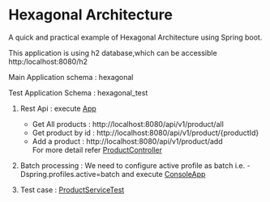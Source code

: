 # Hexagonal Architecture
A quick and practical example of Hexagonal Architecture using Spring boot.

This application is using h2 database,which can be accessible http:/localhost:8080/h2

Main Application schema : hexagonal

Test Application Schema : hexagonal_test

1. Rest Api : execute [App](https://github.com/akeshri/tutorials/blob/master/hexagonal-architecture/src/main/java/com/baeldung/hexagonal/architecture/App.java)
      - Get All products  : http://localhost:8080/api/v1/product/all
      - Get product by id : http://localhost:8080/api/v1/product/{productId}
      - Add a product     : http://localhost:8080/api/v1/product/add                                                                  
      For more detail refer [ProductController](https://github.com/akeshri/tutorials/blob/master/hexagonal-architecture/src/main/java/com/baeldung/hexagonal/architecture/controller/ProductController.java)

2. Batch processing : We need to configure active profile as batch i.e. -Dspring.profiles.active=batch and execute [ConsoleApp](https://github.com/akeshri/tutorials/blob/master/hexagonal-architecture/src/main/java/com/baeldung/hexagonal/architecture/ConsoleApp.java)
3. Test case : [ProductServiceTest](https://github.com/akeshri/tutorials/blob/master/hexagonal-architecture/src/test/java/com/baeldung/hexagonal/architecture/service/ProductServiceTest.java)
